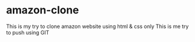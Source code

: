 # amazon-clone
This is my try to clone amazon website using html &amp; css only
This is me try to push using GIT

